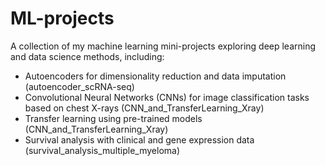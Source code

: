 # ML-projects

A collection of my machine learning mini-projects exploring deep learning and data science methods, including:
- Autoencoders for dimensionality reduction and data imputation (autoencoder_scRNA-seq)
- Convolutional Neural Networks (CNNs) for image classification tasks based on chest X-rays (CNN_and_TransferLearning_Xray)
- Transfer learning using pre-trained models (CNN_and_TransferLearning_Xray)
- Survival analysis with clinical and gene expression data (survival_analysis_multiple_myeloma)